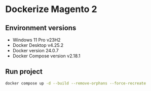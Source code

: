 # Dockerize Magento 2

## Environment versions

- Windows 11 Pro v23H2
- Docker Desktop v4.25.2
- Docker version 24.0.7
- Docker Compose version v2.18.1

## Run project

```bash
docker compose up -d --build --remove-orphans --force-recreate
```
